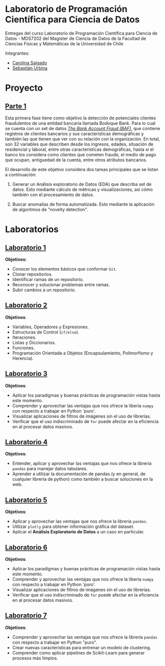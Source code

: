 # Laboratorio de Programación Científica para Ciencia de Datos

Entregas del curso Laboratorio de Programación Científica para Ciencia de Datos - MDS7202 del Magister de Ciencia de Datos de la Facultad de Ciencias Físicas y Matemáticas de la Universidad de Chile

Integrantes:
- [Carolina Salgado](https://github.com/carolinasalgadop)
- [Sebastián Urbina](https://github.com/SebasUrbina)

# Proyecto

## [Parte 1](https://github.com/SebasUrbina/MDS7202/blob/main/Proyecto/Proyecto.ipynb)
Esta primera fase tiene como objetivo la detección de potenciales clientes fraudulentos de una entidad bancaria llamada Bodoque Bank. Para lo cual se cuenta con un set de datos [_The Bank Account Fraud (BAF)_](https://www.kaggle.com/datasets/sgpjesus/bank-account-fraud-dataset-neurips-2022), que contiene registros de clientes bancarios y sus características demográficas y también las que tienen que ver con su relación con la organización. En total, son 32 variables que describen desde los ingresos, edades, situación de residencial y laboral, entre otras características demográficas, hasta si el banco los considera como clientes que cometen fraude, el medio de pago que ocupan, antiguedad de la cuenta, entre otros atributos bancarios.

El desarrollo de este objetivo considera dos tareas principales que se listan a continuación:

1. Generar un Análisis exploratorio de Datos (EDA) que describa set de datos. Esto mediante cálculo de métricas y visualizaciones, así cómo también con el procesamiento de datos.

2. Buscar anomalías de forma automatizada. Esto mediante la aplicación de algoritmos de "novelty detection".


# Laboratorios

## [Laboratorio 1](https://github.com/SebasUrbina/MDS7202/blob/main/Laboratorios/Laboratorio%201/Laboratorio_1.ipynb)

**Objetivos:**
- Conocer los elementos básicos que conformar `Git`.
- Clonar repositorios.
- Identificar ramas de un repositorio.
- Reconocer y solucionar problemas entre ramas.
- Subir cambios a un repositorio.

## [Laboratorio 2](https://github.com/SebasUrbina/MDS7202/blob/main/Laboratorios/Laboratorio%202/Laboratorio_2.ipynb)

**Objetivos**:
- Variables, Operadores y Expresiones.
- Estructuras de Control (`if/else`).
- Iteraciones.
- Listas y Diccionarios.
- Funciones.
- Programación Orientada a Objetos (Encapsulamiento, Polimorfismo y Herencia).

## [Laboratorio 3](https://github.com/SebasUrbina/MDS7202/blob/main/Laboratorios/Laboratorio%203/Laboratorio_3.ipynb)

**Objetivos**:
- Aplicar los paradigmas y buenas prácticas de programación vistas hasta este momento.
- Comprender y aprovechar las ventajas que nos ofrece la liberia `numpy` con respecto a trabajar en Python 'puro'.
- Visualizar aplicaciones de filtros de imágenes sin el uso de librerías.
- Verificar que el uso indiscriminado de `for` puede afectar en la eficiencia en al procesar datos masivos.

## [Laboratorio 4](https://github.com/SebasUrbina/MDS7202/blob/main/Laboratorios/Laboratorio%204/Laboratorio_4.ipynb)

**Objetivos**:
- Entender, aplicar y aprovechar las ventajas que nos ofrece la libreria `pandas` para manejar datos tabulares.
- Aprender a utilizar la documentación de pandas (y en general, de cualquier librería de python) como también a buscar soluciones en la web.

## [Laboratorio 5](https://github.com/SebasUrbina/MDS7202/blob/main/Laboratorios/Laboratorio%205/Laboratorio_5.ipynb)

**Objetivos**:
- Aplicar y aprovechar las ventajas que nos ofrece la libreria `pandas`.
- Utilizar `plotly` para obtener información gráfica del dataset.
- Aplicar el **Análisis Exploratorio de Datos** a un caso en particular.

## [Laboratorio 6](https://github.com/SebasUrbina/MDS7202/blob/main/Laboratorios/Laboratorio%206/Laboratorio_6.ipynb)

**Objetivos**:
- Aplicar los paradigmas y buenas prácticas de programación vistas hasta este momento.
- Comprender y aprovechar las ventajas que nos ofrece la liberia `numpy` con respecto a trabajar en Python 'puro'.
- Visualizar aplicaciones de filtros de imágenes sin el uso de librerías.
- Verificar que el uso indiscriminado de `for` puede afectar en la eficiencia en al procesar datos masivos.

## [Laboratorio 7](https://github.com/SebasUrbina/MDS7202/blob/main/Laboratorios/Laboratorio%207/Laboratorio_7.ipynb)

**Objetivos**:
- Comprender y aprovechar las ventajas que nos ofrece la librería `pandas` con respecto a trabajar en Python "puro".
- Crear nuevas características para entrenar un modelo de clustering.
- Comprender como aplicar pipelines de Scikit-Learn para generar procesos más limpios.




